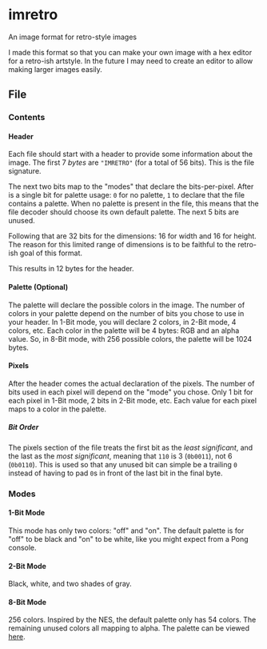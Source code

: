 # imretro

An image format for retro-style images

I made this format so that you can make your own image with a hex editor for a retro-ish
artstyle. In the future I may need to create an editor to allow making larger images easily.

## File

### Contents

#### Header

Each file should start with a header to provide some information about the image.
The first 7 *bytes* are `"IMRETRO"` (for a total of 56 bits). This is the file signature.

The next two bits map to the "modes" that declare the bits-per-pixel. After is a single bit
for palette usage: `0` for no palette, `1` to declare that the file contains a palette. When
no palette is present in the file, this means that the file decoder should choose its own
default palette. The next 5 bits are unused.

Following that are 32 bits for the dimensions: 16 for width and 16 for height. The reason for this limited
range of dimensions is to be faithful to the retro-ish goal of this format.

This results in 12 bytes for the header.

#### Palette (Optional)

The palette will declare the possible colors in the image. The number of colors in your
palette depend on the number of bits you chose to use in your header. In 1-Bit mode, you
will declare 2 colors, in 2-Bit mode, 4 colors, etc. Each color in the palette will be 4 bytes:
RGB and an alpha value. So, in 8-Bit mode, with 256 possible colors, the palette will be 1024
bytes.

#### Pixels

After the header comes the actual declaration of the pixels. The number of bits used in each
pixel will depend on the "mode" you chose. Only 1 bit for each pixel in 1-Bit mode, 2 bits in
2-Bit mode, etc. Each value for each pixel maps to a color in the palette.

##### Bit Order

The pixels section of the file treats the first bit as the *least significant*, and the last as the *most significant*,
meaning that `110` is 3 (`0b0011`), not 6 (`0b0110`).
This is used so that any unused bit can simple be a trailing `0` instead of having to
pad `0`s in front of the last bit in the final byte.

### Modes

#### 1-Bit Mode

This mode has only two colors: "off" and "on".
The default palette is for "off" to be black and "on" to be white, like you
might expect from a Pong console.

#### 2-Bit Mode

Black, white, and two shades of gray.

#### 8-Bit Mode

256 colors. Inspired by the NES, the default palette only has
54 colors. The remaining unused colors all mapping to alpha.
The palette can be viewed [here][NES palette].

[NES Palette]: https://en.wikipedia.org/wiki/List_of_video_game_console_palettes#NES
